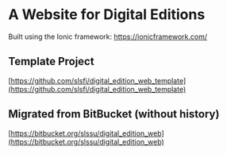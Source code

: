 #	A Website for Digital Editions

Built using the Ionic framework:
https://ionicframework.com/

## Template Project
[https://github.com/slsfi/digital_edition_web_template](https://github.com/slsfi/digital_edition_web_template)

## Migrated from BitBucket (without history)
[https://bitbucket.org/slssu/digital_edition_web](https://bitbucket.org/slssu/digital_edition_web)
